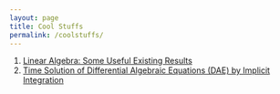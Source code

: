 ```yaml
---
layout: page
title: Cool Stuffs
permalink: /coolstuffs/
---
```

1. [Linear Algebra: Some Useful Existing Results](linalg.pdf)
2. [Time Solution of Differential Algebraic Equations (DAE) by Implicit Integration](dae.pdf)


